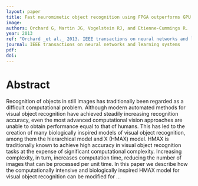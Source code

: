 ```yaml
---
layout: paper
title: Fast neuromimetic object recognition using FPGA outperforms GPU implementations
image:
authors: Orchard G, Martin JG, Vogelstein RJ, and Etienne-Cummings R.
year: 2013
ref: "Orchard _et al._ 2013. IEEE transactions on neural networks and learning systems vol. 24, no. 8: 1239-1252."
journal: IEEE transactions on neural networks and learning systems
pdf: 
doi: 
---
```


# Abstract
Recognition of objects in still images has traditionally been regarded as a difficult computational problem. Although modern automated methods for visual object recognition have achieved steadily increasing recognition accuracy, even the most advanced computational vision approaches are unable to obtain performance equal to that of humans. This has led to the creation of many biologically inspired models of visual object recognition, among them the hierarchical model and X (HMAX) model. HMAX is traditionally known to achieve high accuracy in visual object recognition tasks at the expense of significant computational complexity. Increasing complexity, in turn, increases computation time, reducing the number of images that can be processed per unit time. In this paper we describe how the computationally intensive and biologically inspired HMAX model for visual object recognition can be modified for …

